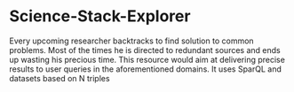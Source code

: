 # Science-Stack-Explorer
Every upcoming researcher backtracks to find solution to common problems. Most of the times he is directed to redundant sources and ends up wasting his precious time. This resource would aim at delivering precise results to user queries in the aforementioned domains. It uses SparQL and datasets based on N triples
